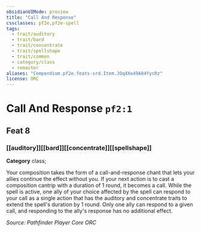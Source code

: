 ```yaml
---
obsidianUIMode: preview
title: "Call And Response"
cssclasses: pf2e,pf2e-spell
tags:
  - trait/auditory
  - trait/bard
  - trait/concentrate
  - trait/spellshape
  - trait/common
  - category/class
  - remaster
aliases: "Compendium.pf2e.feats-srd.Item.JOq4Xe49A04YycRz"
license: ORC
---
```

# Call And Response `pf2:1`
## Feat 8
### [[auditory]][[bard]][[concentrate]][[spellshape]]

**Category** class; 




Your composition takes the form of a call-and-response chant that lets your allies continue the effect without you. If your next action is to cast a composition cantrip with a duration of 1 round, it becomes a call. While the spell is active, one ally of your choice affected by the spell can respond to your call as a single action that has the auditory and concentrate traits to extend the spell's duration by 1 round. Only one ally can respond to a given call, and responding to the ally's response has no additional effect.

*Source: Pathfinder Player Core*
*ORC*